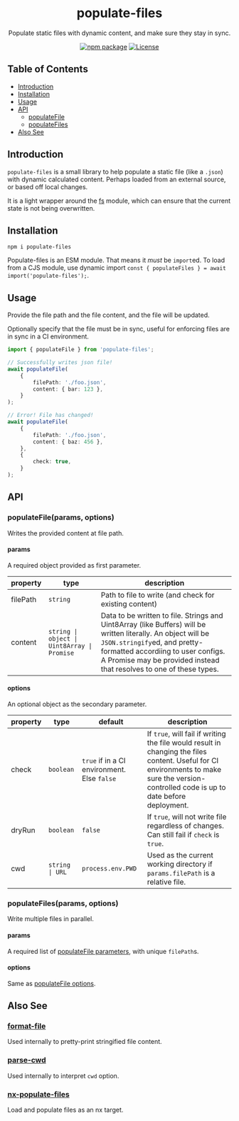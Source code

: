 <div style="text-align:center">

# populate-files
Populate static files with dynamic content, and make sure they stay in sync.

[![npm package](https://badge.fury.io/js/populate-files.svg)](https://www.npmjs.com/package/populate-files)
[![License](https://img.shields.io/npm/l/populate-files.svg)](https://github.com/JacobLey/leyman/blob/main/tools/populate-files/LICENSE)

</div>

## Table of Contents

- [Introduction](#introduction)
- [Installation](#installation)
- [Usage](#usage)
- [API](#api)
    - [populateFile](#populatefileparams-options)
    - [populateFiles](#populatefilesparams-options)
- [Also See](#also-see)

## Introduction

`populate-files` is a small library to help populate a static file (like a `.json`) with dynamic calculated content. 
Perhaps loaded from an external source, or based off local changes.

It is a light wrapper around the [fs](https://nodejs.org/api/fs.html) module, which can ensure that the current state is not being overwritten.

## Installation

`npm i populate-files`

Populate-files is an ESM module. That means it _must_ be `import`ed. To load from a CJS module, use dynamic import `const { populateFiles } = await import('populate-files');`.

## Usage

Provide the file path and the file content, and the file will be updated.

Optionally specify that the file must be in sync, useful for enforcing files are in sync in a CI environment.

```ts
import { populateFile } from 'populate-files';

// Successfully writes json file!
await populateFile(
    {
        filePath: './foo.json',
        content: { bar: 123 },
    }
);

// Error! File has changed!
await populateFile(
    {
        filePath: './foo.json',
        content: { baz: 456 },
    },
    {
        check: true,
    }
);
```

## API

### populateFile(params, options)

Writes the provided content at file path.

#### params

A required object provided as first parameter.

| property | type | description |
|----------|------|-------------|
| filePath | `string` | Path to file to write (and check for existing content) |
| content | `string \| object \| Uint8Array \| Promise` | Data to be written to file. Strings and Uint8Array (like Buffers) will be written literally. An object will be `JSON.stringify`ed, and pretty-formatted accordiing to user configs. A Promise may be provided instead that resolves to one of these types. |

#### options

An optional object as the secondary parameter.

| property | type | default | description |
|----------|------|---------|-------------|
| check | `boolean` | `true` if in a CI environment. Else `false` | If `true`, will fail if writing the file would result in changing the files content. Useful for CI environments to make sure the version-controlled code is up to date before deployment. |
| dryRun | `boolean` | `false` | If `true`, will not write file regardless of changes. Can still fail if `check` is `true`. |
| cwd | `string \| URL` | `process.env.PWD` | Used as the current working directory if `params.filePath` is a relative file. |

### populateFiles(params, options)

Write multiple files in parallel.

#### params

A required list of [populateFile parameters](#params), with unique `filePath`s.

#### options

Same as [populateFile options](#options).

## Also See

### [format-file](https://www.npmjs.com/package/format-file)

Used internally to pretty-print stringified file content.

### [parse-cwd](https://www.npmjs.com/package/parse-cwd)

Used internally to interpret `cwd` option.

### [nx-populate-files](https://www.npmjs.com/package/nx-populate-files)

Load and populate files as an nx target.